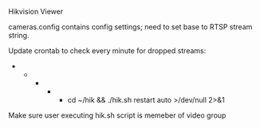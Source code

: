 Hikvision Viewer

cameras.config contains config settings; need to set base to RTSP stream string. 

Update crontab to check every minute for dropped streams:
* * * * * cd ~/hik && ./hik.sh restart auto >/dev/null 2>&1

Make sure user executing hik.sh script is memeber of video group

